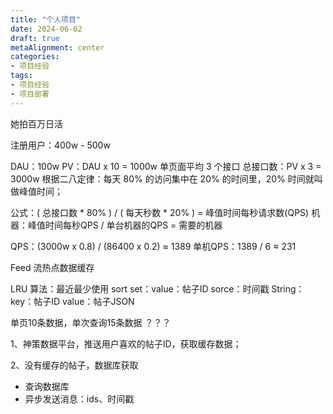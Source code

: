 ```yaml
---
title: "个人项目"
date: 2024-06-02
draft: true
metaAlignment: center
categories:
- 项目经验
tags:
- 项目经验
- 项目部署
---
```


<!--more-->

她拍百万日活

注册用户：400w - 500w


DAU：100w
PV：DAU x 10 = 1000w
单页面平均 3 个接口
总接口数：PV x 3 = 3000w
根据二八定律：每天 80% 的访问集中在 20% 的时间里，20% 时间就叫做峰值时间；

公式：( 总接口数 * 80% ) / ( 每天秒数 * 20% ) = 峰值时间每秒请求数(QPS)
机器：峰值时间每秒QPS / 单台机器的QPS = 需要的机器

QPS：(3000w x 0.8) / (86400 x 0.2) ≈ 1389
单机QPS：1389 / 6 ≈ 231


Feed 流热点数据缓存

LRU 算法：最近最少使用
sort set：value：帖子ID sorce：时间戳
String：key：帖子ID value：帖子JSON

单页10条数据，单次查询15条数据 ？？？


1、神策数据平台，推送用户喜欢的帖子ID，获取缓存数据；

2、没有缓存的帖子，数据库获取

* 查询数据库
* 异步发送消息：ids、时间戳





